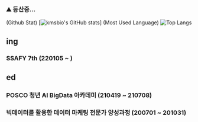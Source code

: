 ### ⛰️ 등산중...

(Github Stat) [![kmsbio's GitHub stats](https://github-readme-stats.vercel.app/api?username=jangwonseok17@gmail.com)] 
(Most Used Language) ![Top Langs](https://github-readme-stats.vercel.app/api/top-langs/?username=jangwonseok17@gmail.com)


## ing
### SSAFY 7th (220105 ~ )

## ed
### POSCO 청년 AI BigData 아카데미 (210419 ~ 210708)
### 빅데이터를 활용한 데이터 마케팅 전문가 양성과정 (200701 ~ 201031)

